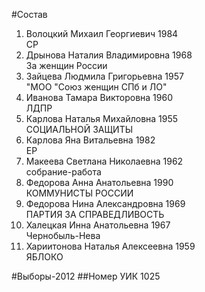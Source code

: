 #Состав
1. Волоцкий Михаил Георгиевич 1984   
    СР
2. Дрынова Наталия Владимировна 1968   
    За женщин России
3. Зайцева Людмила Григорьевна 1957   
    "МОО "Союз женщин СПб и ЛО"
4. Иванова Тамара Викторовна 1960   
    ЛДПР
5. Карлова Наталья Михайловна 1955   
    СОЦИАЛЬНОЙ ЗАЩИТЫ
6. Карлова Яна Витальевна 1982   
    ЕР
7. Макеева Светлана Николаевна 1962   
    собрание-работа
8. Федорова Анна Анатольевна 1990   
    КОММУНИСТЫ РОССИИ
9. Федорова Нина Александровна 1969   
    ПАРТИЯ ЗА СПРАВЕДЛИВОСТЬ
10. Халецкая Инна Анатольевна 1967   
    Чернобыль-Нева
11. Хариитонова Наталья Алексеевна 1959   
    ЯБЛОКО

#Выборы-2012
##Номер УИК
1025